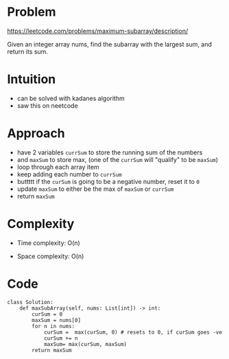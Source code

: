 # Problem

https://leetcode.com/problems/maximum-subarray/description/

Given an integer array nums, find the subarray with the largest sum, and return its sum.


# Intuition
- can be solved with kadanes algorithm
- saw this on neetcode

# Approach
- have 2 variables `currSum` to store the running sum of the numbers
- and `maxSum` to store max, (one of the `currSum` will "qualify" to be `maxSum`)
- loop through each array item
- keep adding each number to `currSum`
- buttttt if the `curSum` is going to be a negative number, reset it to `0`
- update `maxSum` to either be the max of `maxSum` or `currSum`
- return `maxSum`

# Complexity
- Time complexity: O(n)
<!-- Add your time complexity here, e.g. $$O(n)$$ -->

- Space complexity: O(n)
<!-- Add your space complexity here, e.g. $$O(n)$$ -->

# Code
```
class Solution:
    def maxSubArray(self, nums: List[int]) -> int:
        curSum = 0
        maxSum = nums[0]
        for n in nums:
            curSum =  max(curSum, 0) # resets to 0, if curSum goes -ve
            curSum += n
            maxSum= max(curSum, maxSum)
        return maxSum
        
```

